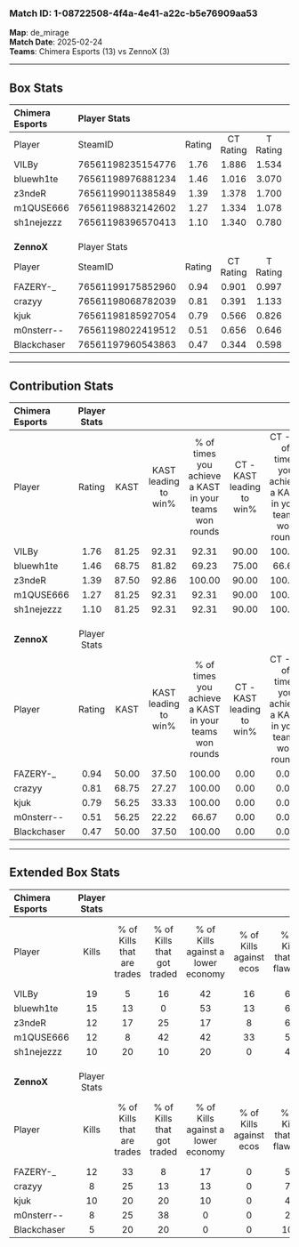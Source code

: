 ### Match ID: 1-08722508-4f4a-4e41-a22c-b5e76909aa53  
**Map**: de_mirage  
**Match Date**: 2025-02-24  
**Teams**: Chimera Esports (13) vs ZennoX (3)  

---  

## Box Stats  

| **Chimera Esports** | Player Stats      |        |           |          |       |       |       |         |        |      |     |
| :- | :- | :-: | :-: | :-: | :-: | :-: | :-: | :-: | :-: | :-: | :-: |
| Player              | SteamID           | Rating | CT Rating | T Rating | KAST  |  ADR  | Kills | Assists | Deaths | K/D  | HS% |
| VILBy               | 76561198235154776 |  1.76  |   1.886   |  1.534   | 81.25 | 114.0 |  19   |    2    |   9    | 2.11 | 52  |
| bluewh1te           | 76561198976881234 |  1.46  |   1.016   |  3.070   | 68.75 | 116.4 |  15   |    8    |   10   | 1.50 | 53  |
| z3ndeR              | 76561199011385849 |  1.39  |   1.378   |  1.700   | 87.50 | 76.8  |  12   |    4    |   7    | 1.71 | 33  |
| m1QUSE666           | 76561198832142602 |  1.27  |   1.334   |  1.078   | 81.25 | 75.6  |  12   |    4    |   9    | 1.33 | 33  |
| sh1nejezzz          | 76561198396570413 |  1.10  |   1.340   |  0.780   | 81.25 | 53.7  |  10   |    0    |   8    | 1.25 | 60  |
|                     |                   |        |           |          |       |       |       |         |        |      |     |
|                     |                   |        |           |          |       |       |       |         |        |      |     |
|                     |                   |        |           |          |       |       |       |         |        |      |     |
| **ZennoX**          | Player Stats      |        |           |          |       |       |       |         |        |      |     |
| Player              | SteamID           | Rating | CT Rating | T Rating | KAST  |  ADR  | Kills | Assists | Deaths | K/D  | HS% |
| FAZERY-_            | 76561199175852960 |  0.94  |   0.901   |  0.997   | 50.00 | 78.8  |  12   |    2    |   12   | 1.00 | 75  |
| crazyy              | 76561198068782039 |  0.81  |   0.391   |  1.133   | 68.75 | 70.8  |   8   |    4    |   13   | 0.62 | 62  |
| kjuk                | 76561198185927054 |  0.79  |   0.566   |  0.826   | 56.25 | 59.3  |  10   |    4    |   13   | 0.77 | 60  |
| m0nsterr--          | 76561198022419512 |  0.51  |   0.656   |  0.646   | 56.25 | 42.4  |   8   |    1    |   16   | 0.50 | 62  |
| Blackchaser         | 76561197960543863 |  0.47  |   0.344   |  0.598   | 50.00 | 68.0  |   5   |    3    |   14   | 0.36 | 60  |
---  

## Contribution Stats  

| **Chimera Esports** | Player Stats |       |                      |                                                        |                           |                                                             |                          |                                                            |
| :- | :-: | :-: | :-: | :-: | :-: | :-: | :-: | :-: |
| Player              |    Rating    | KAST  | KAST leading to win% | % of times you achieve a KAST in your teams won rounds | CT - KAST leading to win% | CT - % of times you achieve a KAST in your teams won rounds | T - KAST leading to win% | T - % of times you achieve a KAST in your teams won rounds |
| VILBy               |     1.76     | 81.25 |        92.31         |                         92.31                          |           90.00           |                           100.00                            |          100.00          |                           75.00                            |
| bluewh1te           |     1.46     | 68.75 |        81.82         |                         69.23                          |           75.00           |                            66.67                            |          100.00          |                           75.00                            |
| z3ndeR              |     1.39     | 87.50 |        92.86         |                         100.00                         |           90.00           |                           100.00                            |          100.00          |                           100.00                           |
| m1QUSE666           |     1.27     | 81.25 |        92.31         |                         92.31                          |           90.00           |                           100.00                            |          100.00          |                           75.00                            |
| sh1nejezzz          |     1.10     | 81.25 |        92.31         |                         92.31                          |           90.00           |                           100.00                            |          100.00          |                           75.00                            |
|                     |              |       |                      |                                                        |                           |                                                             |                          |                                                            |
|                     |              |       |                      |                                                        |                           |                                                             |                          |                                                            |
|                     |              |       |                      |                                                        |                           |                                                             |                          |                                                            |
| **ZennoX**          | Player Stats |       |                      |                                                        |                           |                                                             |                          |                                                            |
| Player              |    Rating    | KAST  | KAST leading to win% | % of times you achieve a KAST in your teams won rounds | CT - KAST leading to win% | CT - % of times you achieve a KAST in your teams won rounds | T - KAST leading to win% | T - % of times you achieve a KAST in your teams won rounds |
| FAZERY-_            |     0.94     | 50.00 |        37.50         |                         100.00                         |           0.00            |                            0.00                             |          42.86           |                           100.00                           |
| crazyy              |     0.81     | 68.75 |        27.27         |                         100.00                         |           0.00            |                            0.00                             |          33.33           |                           100.00                           |
| kjuk                |     0.79     | 56.25 |        33.33         |                         100.00                         |           0.00            |                            0.00                             |          42.86           |                           100.00                           |
| m0nsterr--          |     0.51     | 56.25 |        22.22         |                         66.67                          |           0.00            |                            0.00                             |          28.57           |                           66.67                            |
| Blackchaser         |     0.47     | 50.00 |        37.50         |                         100.00                         |           0.00            |                            0.00                             |          50.00           |                           100.00                           |
---  

## Extended Box Stats  

| **Chimera Esports** | Player Stats |                            |                            |                                    |                         |                              |                                 |        |                             |                                     |                          |                               |                            |
| :- | :-: | :-: | :-: | :-: | :-: | :-: | :-: | :-: | :-: | :-: | :-: | :-: | :-: |
| Player              |    Kills     | % of Kills that are trades | % of Kills that got traded | % of Kills against a lower economy | % of Kills against ecos | % of Kills that are flawless | % of Kills that are close duels | Deaths | % of Deaths that get traded | % of Deaths against a lower economy | % of Deaths against ecos | % of Deaths that are flawless | % of Deaths that are close |
| VILBy               |      19      |             5              |             16             |                 42                 |           16            |              68              |                5                |   9    |             11              |                  0                  |            0             |              56               |             0              |
| bluewh1te           |      15      |             13             |             0              |                 53                 |           13            |              67              |                0                |   10   |             20              |                 10                  |            0             |              40               |             10             |
| z3ndeR              |      12      |             17             |             25             |                 17                 |            8            |              67              |                8                |   7    |             29              |                 29                  |            0             |              29               |             0              |
| m1QUSE666           |      12      |             8              |             42             |                 42                 |           33            |              58              |                8                |   9    |              0              |                  0                  |            0             |              67               |             11             |
| sh1nejezzz          |      10      |             20             |             10             |                 20                 |            0            |              40              |                0                |   8    |             38              |                 13                  |            13            |              88               |             0              |
|                     |              |                            |                            |                                    |                         |                              |                                 |        |                             |                                     |                          |                               |                            |
|                     |              |                            |                            |                                    |                         |                              |                                 |        |                             |                                     |                          |                               |                            |
|                     |              |                            |                            |                                    |                         |                              |                                 |        |                             |                                     |                          |                               |                            |
| **ZennoX**          | Player Stats |                            |                            |                                    |                         |                              |                                 |        |                             |                                     |                          |                               |                            |
| Player              |    Kills     | % of Kills that are trades | % of Kills that got traded | % of Kills against a lower economy | % of Kills against ecos | % of Kills that are flawless | % of Kills that are close duels | Deaths | % of Deaths that get traded | % of Deaths against a lower economy | % of Deaths against ecos | % of Deaths that are flawless | % of Deaths that are close |
| FAZERY-_            |      12      |             33             |             8              |                 17                 |            0            |              58              |                8                |   12   |             17              |                  8                  |            0             |              75               |             8              |
| crazyy              |      8       |             25             |             13             |                 13                 |            0            |              75              |                0                |   13   |             31              |                  8                  |            0             |              54               |             15             |
| kjuk                |      10      |             20             |             20             |                 10                 |            0            |              40              |                0                |   13   |              0              |                  8                  |            0             |              77               |             0              |
| m0nsterr--          |      8       |             25             |             38             |                 0                  |            0            |              25              |               13                |   16   |             25              |                  6                  |            0             |              81               |             0              |
| Blackchaser         |      5       |             20             |             20             |                 0                  |            0            |             100              |                0                |   14   |             14              |                  7                  |            0             |              36               |             0              |
